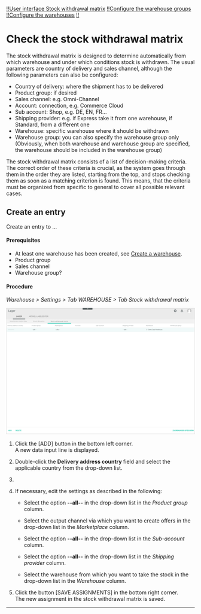 
[!!User interface Stock withdrawal matrix](../UserInterface/to-be-determined)
[!!Configure the warehouse groups](./01_ConfigureWarehouseGroups.md)
[!!Configure the warehouses](./02_ConfigureWarehouses.md)
[!!](../Integration/.md)


# Check the stock withdrawal matrix

The stock withdrawal matrix is designed to determine automatically from which warehouse and under which conditions stock is withdrawn. The usual parameters are country of delivery and sales channel, although the following parameters can also be configured:

- Country of delivery: where the shipment has to be delivered
- Product group: if desired
- Sales channel: e.g. Omni-Channel
- Account: connection, e.g. Commerce Cloud 
- Sub account: Shop, e.g. DE, EN, FR...
- Shipping provider: e.g. if Express take it from one warehouse, if Standard, from a different one
- Warehouse: specific warehouse where it should be withdrawn
- Warehouse group: you can also specify the warehouse group only  
(Obviously, when both warehouse and warehouse group are specified, the warehouse should be included in the warehouse group)

The stock withdrawal matrix consists of a list of decision-making criteria. The correct order of these criteria is crucial, as the system goes through them in the order they are listed, starting from the top, and stops checking them as soon as a matching criterion is found.
This means, that the criteria must be organized from specific to general to cover all possible relevant cases.


## Create an entry

Create an entry to ...

#### Prerequisites  

- At least one warehouse has been created, see [Create a warehouse](./02_ConfigureWarehouses.md#create-a-warehouse).
- Product group
- Sales channel
- Warehouse group?

#### Procedure

*Warehouse > Settings > Tab WAREHOUSE > Tab Stock withdrawal matrix*

![Stock withdrawal matrix](../../Assets/Screenshots/RetailSuiteWarehousing/Settings/Warehouse/StockWithdrawalMatrix/StockWithdrawalMatrix.png "[Stock withdrawal matrix]")

1. Click the [ADD] button in the bottom left corner.   
    A new data input line is displayed.

2. Double-click the **Delivery address country** field and select the applicable country from the drop-down list.  
    
3. 


2. If necessary, edit the settings as described in the following:

    + Select the option **--all--** in the drop-down list in the *Product group* column.

    + Select the output channel via which you want to create offers in the drop-down list in the *Marketplace* column.

    + Select the option **--all--** in the drop-down list in the *Sub-account* column.

    + Select the option **--all--** in the drop-down list in the *Shipping provider* column.

    + Select the warehouse from which you want to take the stock in the drop-down list in the *Warehouse* column.

3. Click the button [SAVE ASSIGNMENTS] in the bottom right corner.   
    The new assignment in the stock withdrawal matrix is saved.


---




